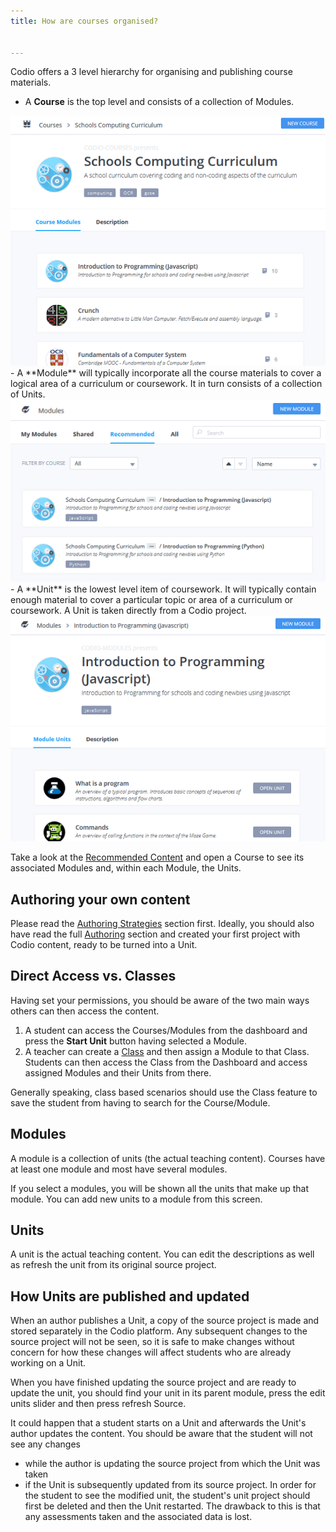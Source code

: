 ```yaml
---
title: How are courses organised?


---
```



Codio offers a 3 level hierarchy for organising and publishing course materials.

- A **Course** is the top level and consists of a collection of Modules.
<img alt="authtoken" src="/img/courses_small.png" class="simple"/>
- A **Module** will typically incorporate all the course materials to cover a logical area of a curriculum or coursework. It in turn consists of a collection of Units.
<img alt="authtoken" src="/img/module_browser_small.png" class="simple"/>
- A **Unit** is the lowest level item of coursework. It will typically contain enough material to cover a particular topic or area of a curriculum or coursework. A Unit is taken directly from a Codio project.
<img alt="authtoken" src="/img/units_small.png" class="simple"/>

Take a look at the [Recommended Content](https://codio.com/home/courses/?tab=3&sDirection=asc&sProp=name&filter=) and open a Course to see its associated Modules and, within each Module, the Units.


## Authoring your own content

Please read the [Authoring Strategies](/content/authoring/3ways) section first. Ideally, you should also have read the full [Authoring](/content/authoring) section and created your first project with Codio content, ready to be turned into a Unit.


## Direct Access vs. Classes
Having set your permissions, you should be aware of the two main ways others can then access the content.

1. A student can access the Courses/Modules from the dashboard and press the **Start Unit** button having selected a Module.
1. A teacher can create a [Class](/classes/classmanagement/create-class) and then assign a Module to that Class. Students can then access the Class from the Dashboard and access assigned Modules and their Units from there.

Generally speaking, class based scenarios should use the Class feature to save the student from having to search for the Course/Module.


## Modules
A module is a collection of units (the actual teaching content). Courses have at least one module and most have several modules.

If you select a modules, you will be shown all the units that make up that module. You can add new units to a module from this screen.

## Units
A unit is the actual teaching content. You can edit the descriptions as well as refresh the unit from its original source project.

## How Units are published and updated
When an author publishes a Unit, a copy of the source project is made and stored separately in the Codio platform. Any subsequent changes to the source project will not be seen, so it is safe to make changes without concern for how these changes will affect students who are already working on a Unit.

When you have finished updating the source project and are ready to update the unit, you should find your unit in its parent module, press the edit units slider and then press refresh Source.

It could happen that a student starts on a Unit and afterwards the Unit's author updates the content. You should be aware that the student will not see any changes

- while the author is updating the source project from which the Unit was taken
- if the Unit is subsequently updated from its source project. In order for the student to see the modified unit, the student's unit project should first be deleted and then the Unit restarted. The drawback to this is that any assessments taken and the associated data is lost.




